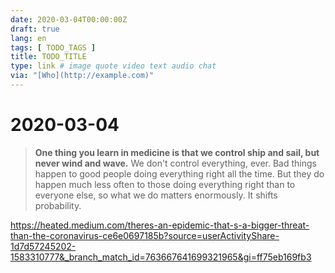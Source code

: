 ```yaml
---
date: 2020-03-04T00:00:00Z
draft: true
lang: en
tags: [ TODO_TAGS ]
title: TODO_TITLE
type: link # image quote video text audio chat
via: "[Who](http://example.com)"
---
```

# 2020-03-04




> **One thing you learn in medicine is that we control ship and sail, but never wind and wave.** We don't control everything, ever. Bad things happen to good people doing everything right all the time. But they do happen much less often to those doing everything right than to everyone else, so what we do matters enormously. It shifts probability.


<https://heated.medium.com/theres-an-epidemic-that-s-a-bigger-threat-than-the-coronavirus-ce6e0697185b?source=userActivityShare-1d7d57245202-1583310777&_branch_match_id=763667641699321965&gi=ff75eb169fb3>

